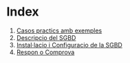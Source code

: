 # Index
1. [Casos practics amb exemples](<Documentacio/Casos_pratics_amb_exemples.md>)
2. [Descripcio del SGBD](<Documentacio/Descripcio_del_SGBD.md>)
3. [Instal·lacio i Configuracio de la SGBD](<Documentacio/Instal·lacio_i_Configuracio_de_la_SGBD.md>)
4. [Respon o Comprova](<Documentacio/Respon_o_Comprova.md>)
